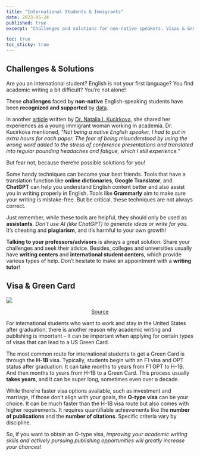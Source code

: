 ```yaml
---
title: "International Students & Immigrants"
date: 2023-05-24
published: true
excerpt: "Challenges and solutions for non-native speakers. Visas & Green Card."

toc: true
toc_sticky: true
---
```


## Challenges & Solutions

Are you an international student? English is not your first language? You find academic writing a bit difficult? You’re not alone! 

These **challenges** faced by **non-native** English-speaking students have been **recognized and supported** by <a href="https://files.eric.ed.gov/fulltext/EJ1052831.pdf">data</a>.

In another <a href="https://www.nature.com/articles/d41586-023-00241-8">article</a> written by <a href="https://www.nataliakucirkova.com/">Dr. Natalia I. Kucirkova</a>, she shared her experiences as a young immigrant woman working in academia. Dr. Kucirkova mentioned, *"Not being a native English speaker, I had to put in extra hours for each paper. The fear of being misunderstood by using the wrong word added to the stress of conference presentations and translated into regular pounding headaches and fatigue, which I still experience."*

But fear not, because there’re possible solutions for you! 

Some handy techniques can become your best friends. Tools that have a translation function like **online dictionaries**, **Google Translator**, and **ChatGPT** can help you understand English content better and also assist you in writing properly in English. Tools like **Grammarly** aim to make sure your writing is mistake-free. But be critical, these techniques are not always correct.

Just remember, while these tools are helpful, they should only be used as **assistants**. *Don’t use AI (like ChatGPT) to generate ideas or write for you.* It’s cheating and **plagiarism**, and it’s harmful to your own growth!

**Talking to your professors/advisors** is always a great solution. Share your challenges and seek their advice. Besides, colleges and universities usually have **writing centers** and **international student centers**, which provide various types of help. Don’t hesitate to make an appointment with a **writing tutor**!

## Visa & Green Card

<img src="https://cdn-bofje.nitrocdn.com/akABAREbMCBheLcAXBVEnlmzbXBTWhei/assets/images/optimized/rev-3d59f17/blog/wp-content/uploads/2015/10/united-states-visa-and-green-card.jpg">
<p style="text-align:center"><a href="https://www.fileright.com/blog/how-to-determine-the-difference-between-a-visa-and-a-green-card/">Source</a></p>

For international students who want to work and stay in the United States after graduation, there is another reason why academic writing and publishing is important – it can be important when applying for certain types of visas that can lead to a US Green Card.

The most common route for international students to get a Green Card is through the **H-1B** visa. Typically, students begin with an F1 visa and OPT status after graduation. It can take months to years from F1 OPT to H-1B. And then months to years from H-1B to a Green Card. This process usually **takes years**, and it can be super long, sometimes even over a decade.

While there’re faster visa options available, such as investment and marriage, if those don’t align with your goals, the **O-type visa** can be your choice. It can be much faster than the H-1B visa route but also comes with higher requirements. It requires quantifiable achievements like the **number of publications** and the **number of citations**. Specific criteria vary by discipline. 

So, if you want to obtain an O-type visa, *improving your academic writing skills and actively pursuing publishing opportunities will greatly increase your chances!*


